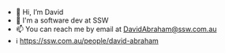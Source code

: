 - 👋 Hi, I’m David
- 👔 I'm a software dev at SSW
- 📫 You can reach me by email at DavidAbraham@ssw.com.au
- ℹ️ https://ssw.com.au/people/david-abraham

<!---
DavidAbraham082/DavidAbraham082 is a ✨ special ✨ repository because its `README.md` (this file) appears on your GitHub profile.
You can click the Preview link to take a look at your changes.
--->
